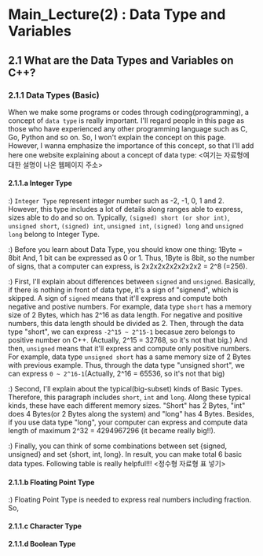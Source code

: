 # Main_Lecture(2) : Data Type and Variables
## 2.1 What are the Data Types and Variables on C++?

### 2.1.1 Data Types (Basic)
When we make some programs or codes through coding(programming), a concept of `data type` is really important. I'll regard people in this page as those who have experienced any other programming language such as C, Go, Python and so on. So, I won't explain the concept on this page. However, I wanna emphasize the importance of this concept, so that I'll add here one website explaining about a concept of data type: <여기는 자료형에 대한 설명이 나온 웹페이지 주소>  


#### 2.1.1.a Integer Type 
:) `Integer Type` represent integer number such as -2, -1, 0, 1 and 2. However, this type includes a lot of details along ranges able to express, sizes able to do and so on. Typically, `(signed) short (or shor int)`, `unsigned short`, `(signed) int`, `unsigned int`, `(signed) long` and `unsigned long` belong to Integer Type.  


:) Before you learn about Data Type, you should know one thing: 1Byte = 8bit And, 1 bit can be expressed as 0 or 1. Thus, 1Byte is 8bit, so the number of signs, that a computer can express, is 2x2x2x2x2x2x2x2 = 2^8 (=256).  


:) First, I'll explain about differences between `signed` and `unsigned`. Basically, if there is nothing in front of data type, it's a sign of "signend", which is skipped. A sign of `signed` means that it'll express and compute both negative and postive numbers. For example, data type `short` has a memory size of 2 Bytes, which has 2^16 as data length. For negative and positive numbers, this data length should be divided as 2. Then, through the data type "short", we can express `-2^15 ~ 2^15-1` becasue zero belongs to positive number on C++. (Actually,  2^15 = 32768, so it's not that big.) And then, `unsigned` means that it'll express and compute only positive numbers. For example, data type `unsigned short` has a same memory size of 2 Bytes with previous example. Thus, through the data type "unsigned short", we can express `0 ~ 2^16-1`(Actually, 2^16 = 65536, so it's not that big)  


:) Second, I'll explain about the typical(big-subset) kinds of Basic Types. Therefore, this paragraph includes `short`, `int` and `long`. Along these typical kinds, these have each different memory sizes. "Short" has 2 Bytes, "int" does 4 Bytes(or 2 Bytes along the system) and "long" has 4 Bytes. Besides, if you use data type "long", your computer can express and compute data length of maximum 2^32 = 4294967296 (it became really big!!).  


:) Finally, you can think of some combinations between set {signed, unsigned} and set {short, int, long}. In result, you can make total 6 basic data types. Following table is really helpful!!!
<정수형 자료형 표 넣기>

#### 2.1.1.b Floating Point Type
:) Floating Point Type is needed to express real numbers including fraction. So, 


#### 2.1.1.c Character Type



#### 2.1.1.d Boolean Type
